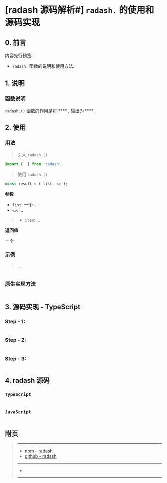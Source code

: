 # [radash 源码解析#] `radash.` 的使用和源码实现

## 0. 前言

内容先行预览:

- `radash.` 函数的说明和使用方法.

## 1. 说明

### 函数说明

`radash.()` 函数的作用是将 **** , 输出为 **** .

## 2. 使用

### 用法

> 引入 `radash.()`

```ts
import {  } from 'radash';
```

> 使用 `radash.()`

```ts
const result = ( list, <> );
```

**参数**

- `list`:
  一个 ...
- `<>`:
  ...

> - `item`: 
>   ...



**返回值**

一个 ... 

### 示例

> ...

```ts
```



### 原生实现方法

> 

```ts
```



## 3. 源码实现 - TypeScript

### Step - 1:

> 

```ts
```



### Step - 2:

> 

```ts
```



### Step - 3:

> 

```ts
```





## 4. radash 源码

### `TypeScript`

```ts
```



### `JavaScript`

```ts
```



## 附页

> ---
>
> - [npm - radash](https://www.npmjs.com/package/radash)
> - [github - radash](https://github.com/rayepps/radash)
>
> ---
>
> - []()
>
> ---
